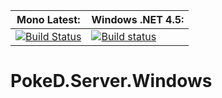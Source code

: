 **Mono Latest:** | **Windows .NET 4.5:**
------------ | -------------
[![Build Status](https://travis-ci.org/PokeD/PokeD.Server.Desktop.svg?branch=master)](https://travis-ci.org/PokeD/PokeD.Server.Desktop) | [![Build status](https://ci.appveyor.com/api/projects/status/8kxtffp6ad7qq4c7?svg=true)](https://ci.appveyor.com/project/Aragas/poked-server-desktop)

# PokeD.Server.Windows
